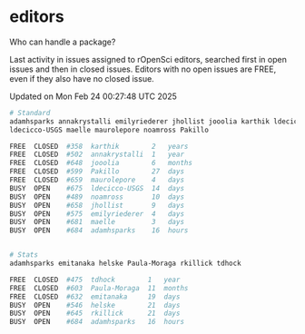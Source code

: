 # editors

Who can handle a package?

Last activity in issues assigned to rOpenSci editors, searched first in open
issues and then in closed issues. Editors with no open issues are FREE, even if
they also have no closed issue.


Updated on Mon Feb 24 00:27:48 UTC 2025

```bash
# Standard
adamhsparks annakrystalli emilyriederer jhollist jooolia karthik ldecicco
ldecicco-USGS maelle maurolepore noamross Pakillo

FREE  CLOSED  #358  karthik        2   years
FREE  CLOSED  #502  annakrystalli  1   year
FREE  CLOSED  #648  jooolia        6   months
FREE  CLOSED  #599  Pakillo        27  days
FREE  CLOSED  #659  maurolepore    4   days
BUSY  OPEN    #675  ldecicco-USGS  14  days
BUSY  OPEN    #489  noamross       10  days
BUSY  OPEN    #658  jhollist       9   days
BUSY  OPEN    #575  emilyriederer  4   days
BUSY  OPEN    #681  maelle         3   days
BUSY  OPEN    #684  adamhsparks    16  hours


# Stats
adamhsparks emitanaka helske Paula-Moraga rkillick tdhock

FREE  CLOSED  #475  tdhock        1   year
FREE  CLOSED  #603  Paula-Moraga  11  months
FREE  CLOSED  #632  emitanaka     19  days
BUSY  OPEN    #546  helske        21  days
BUSY  OPEN    #645  rkillick      21  days
BUSY  OPEN    #684  adamhsparks   16  hours
```
